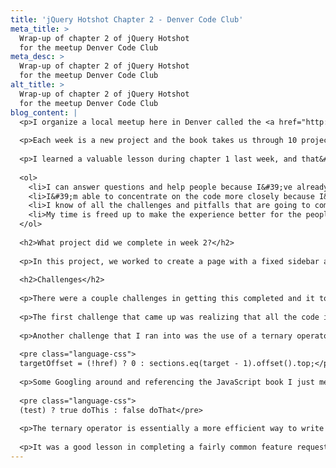 ```yaml
---
title: 'jQuery Hotshot Chapter 2 - Denver Code Club'
meta_title: >
  Wrap-up of chapter 2 of jQuery Hotshot
  for the meetup Denver Code Club
meta_desc: >
  Wrap-up of chapter 2 of jQuery Hotshot
  for the meetup Denver Code Club
alt_title: >
  Wrap-up of chapter 2 of jQuery Hotshot
  for the meetup Denver Code Club
blog_content: |
  <p>I organize a local meetup here in Denver called the <a href="http://www.meetup.com/Denver-Code-Club/">Denver Code Club</a>. Each Saturday, we work through a chapter from Dan Wellman&#39;s book &#39;<a href="http://www.packtpub.com/jquery-hotshot/book">jQuery Hotshot</a>&#39;. Following each meetup, I&#39;ll write up a review here of what we learned and link to the&nbsp;final project.</p>
  
  <p>Each week is a new project and the book takes us through 10 projects in total. You can see my completed code on <a href="https://github.com/mattsteele/DCC-jQuery-Hotshot/blob/master/Chapter%20code/Chapter%202/js/matt-completed.js">Github</a>&nbsp;and the completed project <a href="http://matt-steele.com/fixed-sidebar.html">here</a>.</p>
  
  <p>I learned a valuable lesson during chapter 1 last week, and that&#39;s that my time during the actual meetup on Saturday mornings is better spent being the organizer, rather than a participant. For Chapter 2, and all chapters going forward, I&#39;m taking time to complete the chapter <em>before</em>&nbsp;the meetup on Saturday morning. This has four main advantages:</p>
  
  <ol>
  	<li>I can answer questions and help people because I&#39;ve already completed the project</li>
  	<li>I&#39;m able to concentrate on the code more closely because I&#39;m not distracted my handing out raffle tickets and greeting everyone, ect.</li>
  	<li>I know of all the challenges and pitfalls that are going to come up in the project and thus, I can time the meetup better.</li>
  	<li>My time is freed up to make the experience better for the people that I&#39;ve gathered</li>
  </ol>
  
  <h2>What project did we complete in week 2?</h2>
  
  <p>In this project, we worked to create a page with a fixed sidebar and animated scrolling.</p>
  
  <h2>Challenges</h2>
  
  <p>There were a couple challenges in getting this completed and it took me just about three hours to finish the project and comment each line of code until I knew exactly what it was doing.</p>
  
  <p>The first challenge that came up was realizing that all the code is written very efficiently, which is great from a performance and best practices point-of-view, but can be difficult to understand off the bat. For instance, Mr. Wellman rightly declares most of variables at the outset, but when you&#39;re working top to bottom through the books code it&#39;s hard to know what a variable will be doing until you finally use it.</p>
  
  <p>Another challenge that I ran into was the use of a ternary operator. I know what these are, having read &#39;JavaScript for Web Developers&#39;, but I&#39;ve never actually used one in a real world situation. The operator is this:</p>
  
  <pre class="language-css">
  targetOffset = (!href) ? 0 : sections.eq(target - 1).offset().top;</pre>
  
  <p>Some Googling around and referencing the JavaScript book I just mentioned got me to this explanation:</p>
  
  <pre class="language-css">
  (test) ? true doThis : false doThat</pre>
  
  <p>The ternary operator is essentially a more efficient way to write an if/else statement. The line of code is asking a boolean question: is the targetOffset not equal to the current href? If so, then the result is 0. If it isn&#39;t equal, find the sections variable, then the target -1 offset at the top.</p>
  
  <p>It was a good lesson in completing a fairly common feature request for a web page. Week 3 will have us manipulating a Google map. You can find the completed project <a href="http://matt-steele.com/fixed-sidebar.html">here</a>.</p>
---
```













